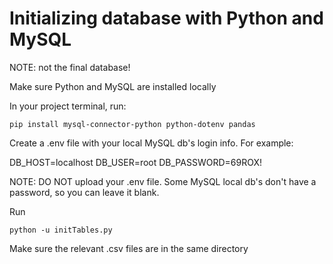 # Initializing database with Python and MySQL

NOTE: not the final database!

Make sure Python and MySQL are installed locally

In your project terminal, run:

`pip install mysql-connector-python python-dotenv pandas`

Create a .env file with your local MySQL db's login info. For example:

DB_HOST=localhost
DB_USER=root
DB_PASSWORD=69ROX!


NOTE: DO NOT upload your .env file. Some MySQL local db's don't have a password, so you can leave it blank.

Run

`python -u initTables.py`

Make sure the relevant .csv files are in the same directory


